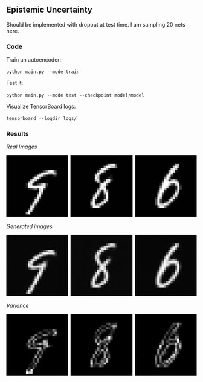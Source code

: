 ## Epistemic Uncertainty
Should be implemented with dropout at test time. I am sampling 20 nets here.

### Code

Train an autoencoder:

`
python main.py --mode train
`

Test it:

`
python main.py --mode test --checkpoint model/model
`

Visualize TensorBoard logs:

`
tensorboard --logdir logs/
`

###  Results

*Real Images*

![images](./pics/epistemic_real.png)

*Generated images*

![images](./pics/epistemic_generated.png)

*Variance*

![images](./pics/epistemic_uncertainty.png)

